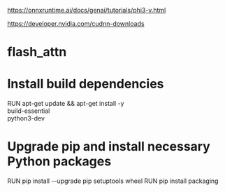 https://onnxruntime.ai/docs/genai/tutorials/phi3-v.html

https://developer.nvidia.com/cudnn-downloads

# flash_attn
# Install build dependencies
RUN apt-get update && apt-get install -y \
    build-essential \
    python3-dev

# Upgrade pip and install necessary Python packages
RUN pip install --upgrade pip setuptools wheel
RUN pip install packaging